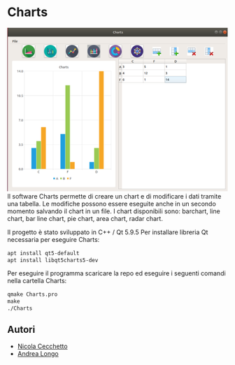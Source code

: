 # Charts
![alt text](https://github.com/LongoAndrea/charts/blob/main/example.png?raw=true)
Il software Charts permette di creare un chart e di modificare i dati tramite una tabella. Le modifiche
possono essere eseguite anche in un secondo momento salvando il chart in un file.
I chart disponibili sono: barchart, line chart, bar line chart, pie chart, area chart, radar chart.

Il progetto è stato sviluppato in C++ / Qt 5.9.5
Per installare libreria Qt necessaria per eseguire Charts:
```
apt install qt5-default
apt install libqt5charts5-dev
```
Per eseguire il programma scaricare la repo ed eseguire i seguenti comandi nella cartella Charts:
```
qmake Charts.pro
make
./Charts
```
## Autori
 - [Nicola Cecchetto](https://github.com/nicolacecchetto)
 - [Andrea Longo](https://github.com/LongoAndrea)
